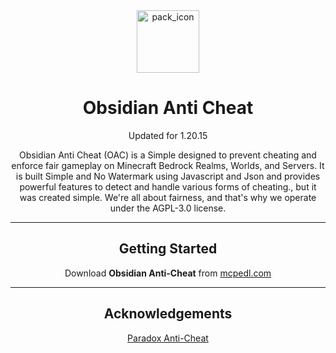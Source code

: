 <div align="center">
  <img src="https://github.com/ravriv/Obsidian-Anti-Cheat/assets/125807666/8dc70e06-74d9-4741-bc78-58e551617b7d" alt="pack_icon" width="100">
</div>

<h1 align="center">Obsidian Anti Cheat</h1>

<p align="center">Updated for 1.20.15</p>
<p align="center">
Obsidian Anti Cheat (OAC) is a Simple designed to prevent cheating and enforce fair gameplay on Minecraft Bedrock Realms, Worlds, and Servers. It is built Simple and No Watermark using Javascript and Json and provides powerful features to detect and handle various forms of cheating., but it was created simple. We're all about fairness, and that's why we operate under the AGPL-3.0 license.
</p>

<hr>

<h2 align="center">Getting Started</h2>
<p align="center">
Download <strong>Obsidian Anti-Cheat</strong> from <a href="https://mcpedl.com/obsidian-anti-cheat/">mcpedl.com</a>
</p>

<hr>

<h2 align="center">Acknowledgements</h2>
<p align="center">
  <a href="https://github.com/Pete9xi/Paradox_AntiCheat/tree/main/src">Paradox Anti-Cheat</a>
</p>
